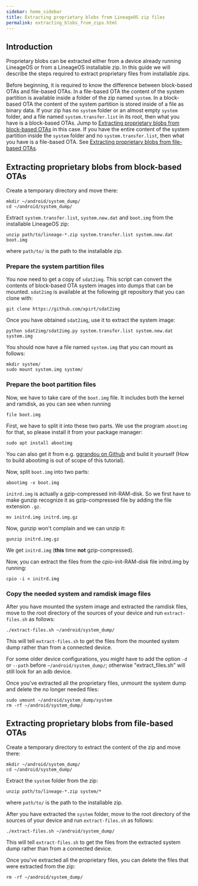 ```yaml
---
sidebar: home_sidebar
title: Extracting proprietary blobs from LineageOS zip files
permalink: extracting_blobs_from_zips.html
---
```

## Introduction

Proprietary blobs can be extracted either from a device already running LineageOS or from a LineageOS installable zip. In this guide we will describe the steps required to extract proprietary files from installable zips.

Before beginning, it is required to know the difference between block-based OTAs and file-based OTAs. In a file-based OTA the content of the system partition is available inside a folder of the zip named `system`. In a block-based OTA the content of the system partition is stored inside of a file as binary data. If your zip has no `system` folder or an almost empty `system` folder, and a file named `system.transfer.list` in its root, then what you have is a block-based OTAs. Jump to [Extracting proprietary blobs from block-based OTAs](#extracting-proprietary-blobs-from-block-based-otas) in this case. If you have the entire content of the system partition inside the `system` folder and no `system.transfer.list`, then what you have is a file-based OTA. See [Extracting proprietary blobs from file-based OTAs](#extracting-proprietary-blobs-from-file-based-otas).

## Extracting proprietary blobs from block-based OTAs

Create a temporary directory and move there:

```
mkdir ~/android/system_dump/
cd ~/android/system_dump/
```

Extract `system.transfer.list`, `system.new.dat` and `boot.img` from the installable LineageOS zip:

```
unzip path/to/lineage-*.zip system.transfer.list system.new.dat boot.img
```
where `path/to/` is the path to the installable zip.

### Prepare the system partition files

You now need to get a copy of `sdat2img`. This script can convert the contents of block-based OTA system images into dumps that can be mounted. `sdat2img` is available at the following git repository that you can clone with:

```
git clone https://github.com/xpirt/sdat2img
```

Once you have obtained `sdat2img`, use it to extract the system image:

```
python sdat2img/sdat2img.py system.transfer.list system.new.dat system.img
```

You should now have a file named `system.img` that you can mount as follows:

```
mkdir system/
sudo mount system.img system/
```

### Prepare the boot partition files

Now, we have to take care of the `boot.img` file. It includes both the kernel and ramdisk, as you can see when running 
```
file boot.img
```

First, we have to split it into these two parts. We use the program `abootimg` for that, so please install it from your package manager: 
```
sudo apt install abootimg
```
You can also get it from e.g. [ggrandou on Github](https://github.com/ggrandou/abootimg ) and build it yourself (How to build abootimg is out of scope of this tutorial). 

Now, split `boot.img` into two parts: 
```
abootimg -x boot.img
```

`initrd.img` is actually a gzip-compressed init-RAM-disk. 
So we first have to make gunzip recognize it as gzip-compressed file by adding the file extension `.gz`. 

```
mv initrd.img initrd.img.gz
```

Now, gunzip won't complain and we can unzip it: 
```
gunzip initrd.img.gz
```
We get `initrd.img` (**this** time **not** gzip-compressed). 


Now, you can extract the files from the cpio-init-RAM-disk file initrd.img by running: 
```
cpio -i < initrd.img 
```


### Copy the needed system and ramdisk image files 

After you have mounted the system image and extracted the ramdisk files, move to the root directory of the sources of your device and run `extract-files.sh` as follows:

```
./extract-files.sh ~/android/system_dump/
```
This will tell `extract-files.sh` to get the files from the mounted system dump rather than from a connected device.

For some older device configurations, you might have to add the option `-d ` or `--path` before `~/android/system_dump/`; otherwise "extract_files.sh" will still look for an adb device. 

Once you've extracted all the proprietary files, unmount the system dump and delete the no longer needed files:

```
sudo umount ~/android/system_dump/system
rm -rf ~/android/system_dump/
```

## Extracting proprietary blobs from file-based OTAs

Create a temporary directory to extract the content of the zip and move there:

```
mkdir ~/android/system_dump/
cd ~/android/system_dump/
```

Extract the `system` folder from the zip:

```
unzip path/to/lineage-*.zip system/*
```
where `path/to/` is the path to the installable zip.

After you have extracted the `system` folder, move to the root directory of the sources of your device and run `extract-files.sh` as follows:

```
./extract-files.sh ~/android/system_dump/
```
This will tell `extract-files.sh` to get the files from the extracted system dump rather than from a connected device.

Once you've extracted all the proprietary files, you can delete the files that were extracted from the zip:

```
rm -rf ~/android/system_dump/
```

